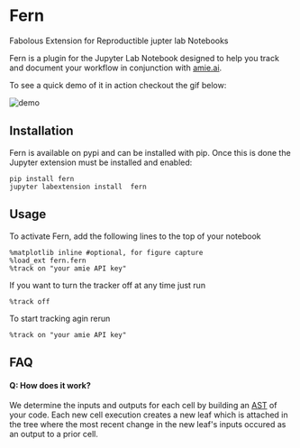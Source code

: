 # Fern

Fabolous Extension for Reproductible jupter lab Notebooks


Fern is a plugin for the Jupyter Lab Notebook designed to help you track and
document your workflow in conjunction with [amie.ai](https://amie.ai/).

To see a quick demo of it in action checkout the gif below: 

![demo](.github/Fern-minimal-demo.gif)

## Installation
Fern is available on pypi and can be installed with pip. Once this is done the
Jupyter extension must be installed and enabled:

```
pip install fern
jupyter labextension install  fern
```

## Usage
To activate Fern, add the following lines to the top of your notebook
```
%matplotlib inline #optional, for figure capture
%load_ext fern.fern
%track on "your amie API key"
```

If you want to turn the tracker off at any time just run
```
%track off
```

To start tracking agin rerun
```
%track on "your amie API key" 
```
## FAQ

#### Q: How does it work?
We determine the inputs and outputs for each cell by building an
[AST](https://en.wikipedia.org/wiki/Abstract_syntax_tree) of your code. Each new
cell execution creates a new leaf which is attached in the tree where the
most recent change in the new leaf's inputs occured as an output to a prior
cell.
